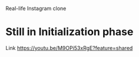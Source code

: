 Real-life Instagram clone
# Still in Initialization phase

Link https://youtu.be/M9OPi53xRgE?feature=shared